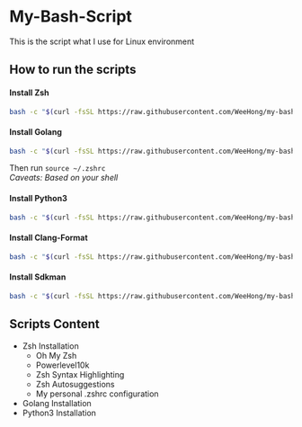 # My-Bash-Script
This is the script what I use for Linux environment

## How to run the scripts
#### Install Zsh
```bash
bash -c "$(curl -fsSL https://raw.githubusercontent.com/WeeHong/my-bash-script/main/zsh/installer.sh)"
```

#### Install Golang
```bash
bash -c "$(curl -fsSL https://raw.githubusercontent.com/WeeHong/my-bash-script/main/golang/installer.sh)"
```
Then run `source ~/.zshrc`
<br />*Caveats: Based on your shell*

#### Install Python3
```bash
bash -c "$(curl -fsSL https://raw.githubusercontent.com/WeeHong/my-bash-script/main/python/installer.sh)"
```

#### Install Clang-Format
```bash
bash -c "$(curl -fsSL https://raw.githubusercontent.com/WeeHong/my-bash-script/main/clang-format/installer.sh)"
```

#### Install Sdkman
```bash
bash -c "$(curl -fsSL https://raw.githubusercontent.com/WeeHong/my-bash-script/main/sdkman/installer.sh)"
```

## Scripts Content
- Zsh Installation
  - Oh My Zsh
  - Powerlevel10k
  - Zsh Syntax Highlighting
  - Zsh Autosuggestions
  - My personal .zshrc configuration
- Golang Installation
- Python3 Installation
